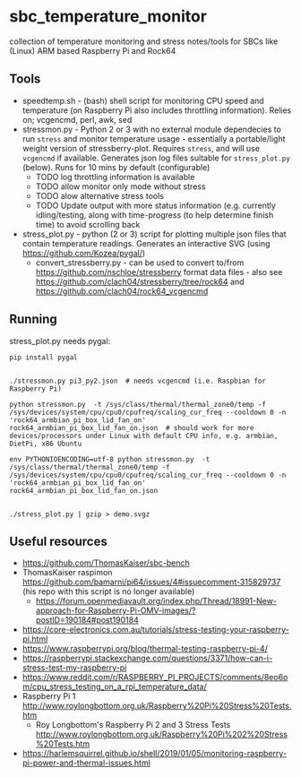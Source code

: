 # sbc_temperature_monitor

collection of temperature monitoring and stress notes/tools for SBCs like (Linux) ARM based Raspberry Pi and Rock64

## Tools

  * speedtemp.sh - (bash) shell script for monitoring CPU speed and temperature (on Raspberry Pi also includes throttling information). Relies on; vcgencmd, perl, awk, sed
  * stressmon.py - Python 2 or 3 with no external module dependecies to run `stress` and monitor temperature usage - essentially a portable/light weight version of stressberry-plot. Requires `stress`, and will use `vcgencmd` if available. Generates json log files suitable for `stress_plot.py` (below). Runs for 10 mins by default (configurable)
      * TODO log throttling information is available
      * TODO allow monitor only mode without stress
      * TODO alow alternative stress tools
      * TODO Update output with more status information (e.g. currently idling/testing, along with time-progress (to help determine finish time) to avoid scrolling back
  * stress_plot.py - python (2 or 3) script for plotting multiple json files that contain temperature readings. Generates an interactive SVG (using https://github.com/Kozea/pygal/)
      * convert_stressberry.py - can be used to convert to/from https://github.com/nschloe/stressberry format data files - also see https://github.com/clach04/stressberry/tree/rock64 and https://github.com/clach04/rock64_vcgencmd


## Running

stress_plot.py needs pygal:

    pip install pygal


    ./stressmon.py pi3_py2.json  # needs vcgencmd (i.e. Raspbian for Raspberry Pi)

    python stressmon.py  -t /sys/class/thermal/thermal_zone0/temp -f /sys/devices/system/cpu/cpu0/cpufreq/scaling_cur_freq --cooldown 0 -n 'rock64_armbian_pi_box_lid_fan_on' rock64_armbian_pi_box_lid_fan_on.json  # should work for more devices/processors under Linux with default CPU info, e.g. armbian, DietPi, x86 Ubuntu

    env PYTHONIOENCODING=utf-8 python stressmon.py  -t /sys/class/thermal/thermal_zone0/temp -f /sys/devices/system/cpu/cpu0/cpufreq/scaling_cur_freq --cooldown 0 -n 'rock64_armbian_pi_box_lid_fan_on' rock64_armbian_pi_box_lid_fan_on.json


    ./stress_plot.py | gzip > demo.svgz

## Useful resources

  * https://github.com/ThomasKaiser/sbc-bench
  * ThomasKaiser raspimon https://github.com/bamarni/pi64/issues/4#issuecomment-315829737 (his repo with this script is no longer available)
      * https://forum.openmediavault.org/index.php/Thread/18991-New-approach-for-Raspberry-Pi-OMV-images/?postID=190184#post190184
  * https://core-electronics.com.au/tutorials/stress-testing-your-raspberry-pi.html
  * https://www.raspberrypi.org/blog/thermal-testing-raspberry-pi-4/
  * https://raspberrypi.stackexchange.com/questions/3371/how-can-i-stress-test-my-raspberry-pi
  * https://www.reddit.com/r/RASPBERRY_PI_PROJECTS/comments/8eo6om/cpu_stress_testing_on_a_rpi_temperature_data/
  * Raspberry Pi 1 http://www.roylongbottom.org.uk/Raspberry%20Pi%20Stress%20Tests.htm
      * Roy Longbottom's Raspberry Pi 2 and 3 Stress Tests http://www.roylongbottom.org.uk/Raspberry%20Pi%202%20Stress%20Tests.htm
  * https://harlemsquirrel.github.io/shell/2019/01/05/monitoring-raspberry-pi-power-and-thermal-issues.html
